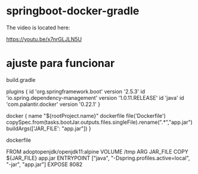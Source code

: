 # springboot-docker-gradle
The video is located here:

https://youtu.be/x7nrGLJLN5U


# ajuste para funcionar
build.gradle

plugins {
    id 'org.springframework.boot' version '2.5.3'
    id 'io.spring.dependency-management' version '1.0.11.RELEASE'
    id 'java'
    id 'com.palantir.docker' version '0.22.1'
}

docker {
    name "${rootProject.name}"
    dockerfile file('Dockerfile')
    copySpec.from(tasks.bootJar.outputs.files.singleFile).rename(".*","app.jar")
    buildArgs(['JAR_FILE': "app.jar"])
}


dockerfile

FROM adoptopenjdk/openjdk11:alpine
VOLUME /tmp
ARG JAR_FILE
COPY ${JAR_FILE} app.jar
ENTRYPOINT ["java", "-Dspring.profiles.active=local", "-jar", "app.jar"]
EXPOSE 8082
